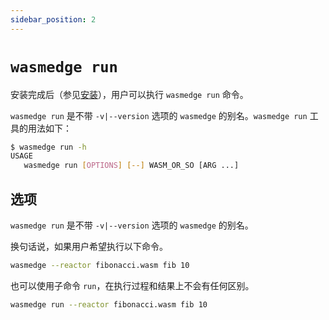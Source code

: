 ```yaml
---
sidebar_position: 2
---
```


# `wasmedge run` 

安装完成后（参见[安装](../install.md#install)），用户可以执行 `wasmedge run` 命令。

`wasmedge run` 是不带 `-v|--version` 选项的 `wasmedge` 的别名。`wasmedge run` 工具的用法如下：

```bash
$ wasmedge run -h
USAGE
   wasmedge run [OPTIONS] [--] WASM_OR_SO [ARG ...]
```

## 选项

`wasmedge run` 是不带 `-v|--version` 选项的 `wasmedge` 的别名。

换句话说，如果用户希望执行以下命令。

```bash
wasmedge --reactor fibonacci.wasm fib 10
```

也可以使用子命令 `run`，在执行过程和结果上不会有任何区别。

```bash
wasmedge run --reactor fibonacci.wasm fib 10
```
